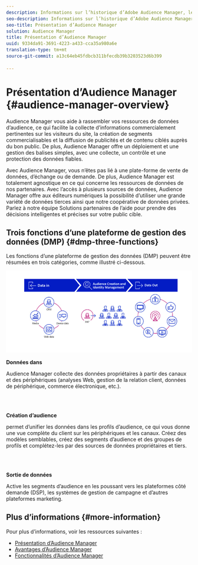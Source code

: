 ```yaml
---
description: Informations sur l’historique d’Adobe Audience Manager, les types de données collectées, la segmentation, la création de rapports, etc.
seo-description: Informations sur l’historique d’Adobe Audience Manager, les types de données collectées, la segmentation, la création de rapports, etc.
seo-title: Présentation d’Audience Manager
solution: Audience Manager
title: Présentation d’Audience Manager
uuid: 9334da91-3691-4223-a433-cca35a980a6e
translation-type: tm+mt
source-git-commit: a13c64eb45fdbcb311bfecdb39b3203523d6b399

---
```



# Présentation d’Audience Manager {#audience-manager-overview}

Audience Manager vous aide à rassembler vos ressources de données d’audience, ce qui facilite la collecte d’informations commercialement pertinentes sur les visiteurs du site, la création de segments commercialisables et la diffusion de publicités et de contenu ciblés auprès du bon public. De plus, Audience Manager offre un déploiement et une gestion des balises simples, avec une collecte, un contrôle et une protection des données fiables.

Avec Audience Manager, vous n’êtes pas lié à une plate-forme de vente de données, d’échange ou de demande. De plus, Audience Manager est totalement agnostique en ce qui concerne les ressources de données de nos partenaires. Avec l’accès à plusieurs sources de données, Audience Manager offre aux éditeurs numériques la possibilité d’utiliser une grande variété de données tierces ainsi que notre coopérative de données privées. Parlez à notre équipe Solutions partenaires de l’aide pour prendre des décisions intelligentes et précises sur votre public cible.

## Trois fonctions d’une plateforme de gestion des données (DMP) {#dmp-three-functions}

Les fonctions d’une plateforme de gestion des données (DMP) peuvent être résumées en trois catégories, comme illustré ci-dessous.

![Image de trois fonctions DMP : Données Dans, Création D’Audiences, Sortie De Données](/help/using/overview/assets/dmp-functions.png)

**Données dans**

Audience Manager collecte des données propriétaires à partir des canaux et des périphériques (analyses Web, gestion de la relation client, données de périphérique, commerce électronique, etc.).

<br> 

**Création d’audience**

permet d’unifier les données dans les profils d’audience, ce qui vous donne une vue complète du client sur les périphériques et les canaux. Créez des modèles semblables, créez des segments d’audience et des groupes de profils et complétez-les par des sources de données propriétaires et tiers.

<br> 

**Sortie de données**

Active les segments d’audience en les poussant vers les plateformes côté demande (DSP), les systèmes de gestion de campagne et d’autres plateformes marketing.

## Plus d’informations {#more-information}

Pour plus d’informations, voir les ressources suivantes :
* [Présentation d’Audience Manager](https://www.adobe.com/analytics/audience-manager.html)
* [Avantages d’Audience Manager](https://www.adobe.com/analytics/audience-manager/benefits.html)
* [Fonctionnalités d’Audience Manager](https://www.adobe.com/analytics/audience-manager/features.html)


<!--

## History and Background {#history-and-background}

Audience Manager started as Demdex in 2008. It was acquired by Adobe Systems in 2011 and subsequently rebranded as Audience Manager.

## History {#history}

Since 2008, Audience Manager (formerly, [!UICONTROL Demdex]) has been a pioneer in the on-line audience management market. Audience Manager services power dynamic, multi-channel online data strategies. Our platform and services are used by an array of diverse industries from automobiles (AutoTrader), to airlines (American Airlines), and financial services companies (American Express). Audience Manager uses enterprise-level technology to provide the scale, reliability, analytics, and performance to help your business succeed online. Audience Manager integrates with the Adobe Experience Cloud to help you centralize, manage, and take action on your data assets across a growing number of digitally addressable channels.

## Audience Manager and its Data Management Platform (DMP) {#aam-dmp}

Audience Manager helps you manage your data pipeline. Our service is a catalyst that transforms generic users and raw data signals into actual audience segments used for multi-channel marketing efforts. Additionally, Audience Manager provides tools for tag management and audience analytics while simultaneously meeting the privacy and data security needs of clients and consumers.

![](assets/am_overview_80.png)


-->